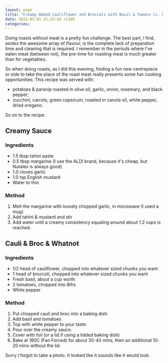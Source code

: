 ```yaml
---
layout: page
title: "Creamy Baked Cauliflower and Broccoli with Basil & Tomato [v. 0.1]"
date: 2015-01-01 21:23:29 +1100
categories:
---
```

Doing roasts without meat is a pretty fun challenge. The best part, I
find, asides the awesome array of flavour, is the complete lack of
preparation time and cleaning that is required. I remember in the
periods where I've eaten meat (between not), the pre-time for roasting
meat is much greater than for vegetables.

So when doing roasts, as I did this evening, finding a fun new
centrepiece or side to take the place of the roast meat really presents
some fun cooking opportunities. This recipe was served with:

-   potatoes & parsnip roasted in olive oil, garlic, onion, rosemary,
    and black pepper;
-   zucchini, carrots, green capsicum, roasted in canola oil, white
    pepper, dried oregano.

So on to the recipe.

Creamy Sauce
------------

### Ingredients

-   1.5 tbsp tahini paste
-   0.5 tbsp margarine (I use the ALDI brand, because it's cheap, but
    Nutalex is always good)
-   1.0 cloves garlic
-   1.0 tsp English mustard
-   Water to thin

### Method

1.  Melt the margarine with loosely chopped garlic, in microwave (I used
    a mug)
2.  Add tahini & mustard and stir
3.  Add water until a creamy consistency equaling around about 1.2 cups
    is reached.

Cauli & Broc & Whatnot
----------------------

### Ingredients

-   1/2 head of cauliflower, chopped into whatever sized chunks you want
-   1 head of broccoli, chopped into whatever sized chunks you want
-   Fresh basil, about a cup worth
-   2 tomatoes, chopped into 8ths
-   White pepper

### Method

1.  Put chopped cauli and broc into a baking dish
2.  Add basil and tomatoes
3.  Top with white pepper to your taste
4.  Pour over the creamy sauce.
5.  Cover with foil (or a lid if using a lidded baking dish)
6.  Bake at 180C (Fan Forced) for about 30-40 mins, then an additional
    10-20 mins without the lid.

Sorry I forgot to take a photo. It looked like it sounds like it would
look.
